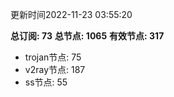 更新时间2022-11-23 03:55:20

**总订阅: 73**
**总节点: 1065**
**有效节点: 317**
- trojan节点: 75
- v2ray节点: 187
- ss节点: 55
